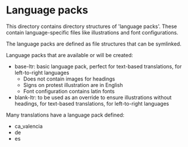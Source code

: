 # Language packs

This directory contains directory structures of 'language packs'. These contain language-specific files like illustrations and font configurations.

The language packs are defined as file structures that can be symlinked.

Language packs that are available or will be created:

- base-ltr: basic language pack, perfect for text-based translations, for left-to-right languages
  - Does not contain images for headings
  - Signs on protest illustration are in English
  - Font configuration contains latin fonts
- blank-ltr: to be used as an override to ensure illustrations without headings, for text-based translations, for left-to-right languages

Many translations have a language pack defined:

- ca_valencia
- de
- es
